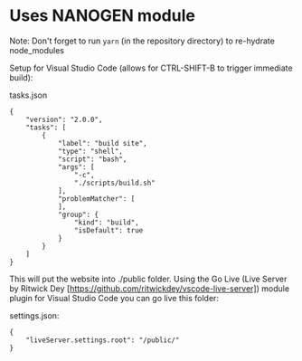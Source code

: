# Uses NANOGEN module

Note: Don't forget to run `yarn` (in the repository directory) to re-hydrate node\_modules

Setup for Visual Studio Code (allows for CTRL-SHIFT-B to trigger immediate build):

tasks.json
```
{
    "version": "2.0.0",
    "tasks": [
        {
            "label": "build site",
            "type": "shell",
            "script": "bash",
            "args": [
                "-c",
                "./scripts/build.sh"
            ],
            "problemMatcher": [
            ],
            "group": {
                "kind": "build",
                "isDefault": true
            }
        }
    ]
}
```

This will put the website into ./public folder. Using the Go Live (Live Server by Ritwick Dey [https://github.com/ritwickdey/vscode-live-server]) module plugin for Visual Studio Code you can go live this folder:

settings.json:
```
{
    "liveServer.settings.root": "/public/"
}
```

